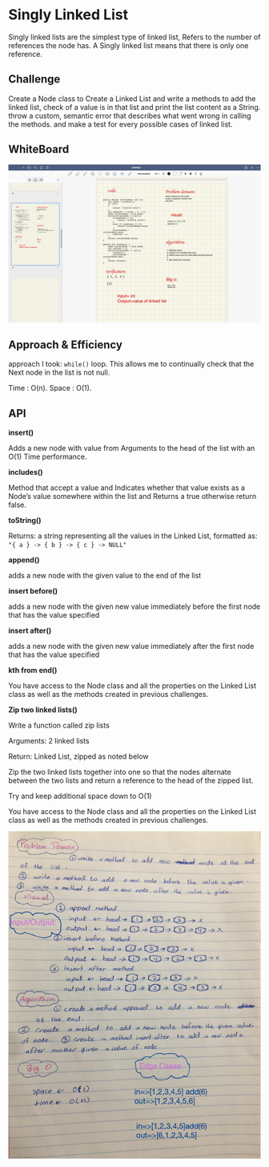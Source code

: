 # Singly Linked List

<!-- Short summary or background information -->

Singly linked lists are the simplest type of linked list, Refers to the number of references the node has. A Singly linked list means that there is only one reference.

## Challenge

<!-- Description of the challenge -->

Create a Node class to Create a Linked List and write a methods to add the linked list, check of a value is in that list and print the list content as a String.
throw a custom, semantic error that describes what went wrong in calling the methods. and make a test for every possible cases of linked list.


## WhiteBoard
![Kth End Of Array](./kth1.png)
## Approach & Efficiency

<!-- What approach did you take? Why? What is the Big O space/time for this approach? -->

approach I took: `while()` loop. This allows me to continually check that the Next node in the list is not null.

Time : O(n).
Space : O(1).

## API

<!-- Description of each method publicly available to your Linked List -->

**insert()**

Adds a new node with value from Arguments to the head of the list with an O(1) Time performance.

**includes()**

Method that accept a value and Indicates whether that value exists as a Node’s value somewhere within the list and Returns a true otherwise return false.

**toString()**

Returns: a string representing all the values in the Linked List, formatted as:
`"{ a } -> { b } -> { c } -> NULL"`

**append()**

adds a new node with the given value to the end of the list

**insert before()**

adds a new node with the given new value immediately before the first node that has the value specified


**insert after()**

adds a new node with the given new value immediately after the first node that has the value specified

**kth from end()**

You have access to the Node class and all the properties on the Linked List class as well as the methods created in previous challenges.

**Zip two linked lists()**

Write a function called zip lists

Arguments: 2 linked lists

Return: Linked List, zipped as noted below

Zip the two linked lists together into one so that the nodes alternate between the two lists and return a reference to the head of the zipped list.

Try and keep additional space down to O(1)

You have access to the Node class and all the properties on the Linked List class as well as the methods created in previous challenges.


![array-reverse](linkedlist.png)


